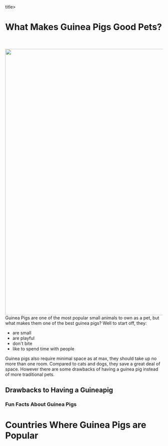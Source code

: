 <html>
 <body>
  <title>What Makes Guinea Pigs Good Pets?</title>title>
  <h1>What Makes Guinea Pigs Good Pets?</h1>
  <br><br>
  <img src="https://cdn.pixabay.com/photo/2014/01/11/23/40/guinea-pig-242520_1280.jpg" width="1250" height="851">
  <p1>Guinea Pigs are one of the most popular small animals to own as a pet, but what makes them one of the best guinea pigs? Well to start off, they:  
   <ul>
    <li>are small</li>
    <li>are playful</li>
    <li>don't bite</li>
    <li>like to spend time with people</li>
   </ul>
  Guinea pigs also require minimal space as at max, they should take up no more than one room. Compared to cats and dogs, they save a great deal of space. However there are some drawbacks of having a guinea pig instead of more traditional pets.
  </p1>
  <h2>Drawbacks to Having a Guineapig</h2>
  <h3>Fun Facts About Guinea Pigs</h3>
  <h1>Countries Where Guinea Pigs are Popular</h1>
</html>
